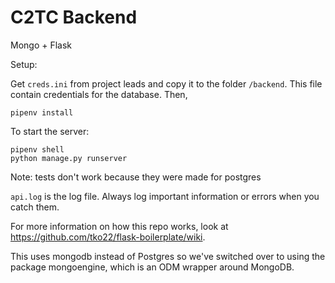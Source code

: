 # C2TC Backend

Mongo + Flask

Setup:

Get `creds.ini` from project leads and copy it to the folder `/backend`. This file contain credentials for the database.
Then,

```
pipenv install
```

To start the server:

```
pipenv shell
python manage.py runserver
```

Note: tests don't work because they were made for postgres

`api.log` is the log file. Always log important information or errors when you catch them.

For more information on how this repo works, look at https://github.com/tko22/flask-boilerplate/wiki.

This uses mongodb instead of Postgres so we've switched over to using the package mongoengine, which is an ODM wrapper around MongoDB.
